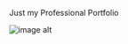 Just my Professional Portfolio

![image alt](https://github.com/jpmendesdev/Portfolio/issues/1#issue-2824751674)

 

 
 
